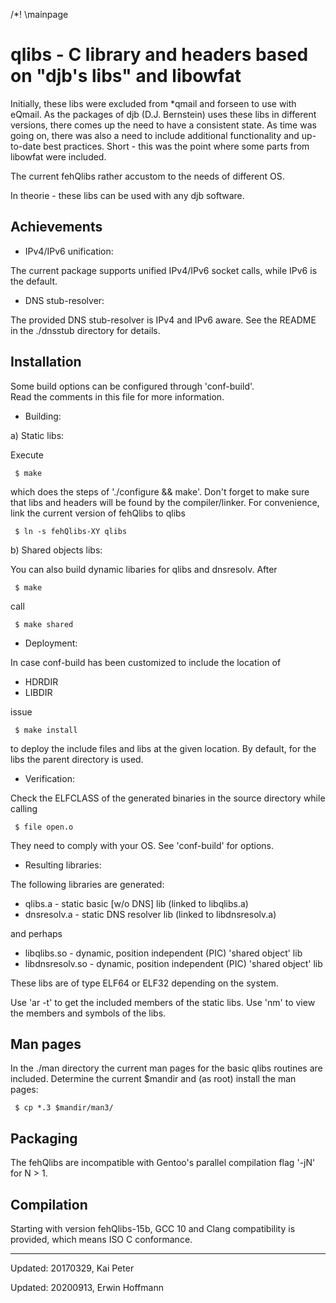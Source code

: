 /*! \mainpage

qlibs - C library and headers based on "djb's libs" and libowfat
================================================================

Initially, these libs were excluded from *qmail and forseen to use with eQmail. 
As the packages of djb (D.J. Bernstein) uses these libs in different versions, 
there comes up the need to have a consistent state. 
As time was going on, there was also a need to include additional functionality 
and up-to-date best practices. 
Short - this was the point where some parts from libowfat were included.

The current fehQlibs rather accustom to the needs of different OS.

In theorie - these libs can be used with any djb software.

Achievements
------------

- IPv4/IPv6 unification:

The current package supports unified IPv4/IPv6 socket calls, while IPv6 is the default.

- DNS stub-resolver:

The provided DNS stub-resolver is IPv4 and IPv6 aware.
See the README in the ./dnsstub directory for details.


Installation
------------

Some build options can be configured through 'conf-build'.  
Read the comments in this file for more information. 

* Building:

a) Static libs:

Execute

     $ make

which does the steps of './configure && make'. 
Don't forget to make sure that libs and headers will be found by the compiler/linker.
For convenience, link the current version of fehQlibs to qlibs

     $ ln -s fehQlibs-XY qlibs

b) Shared objects libs:

You can also build dynamic libaries for qlibs and dnsresolv. After

     $ make

call 

     $ make shared

* Deployment:

In case conf-build has been customized to include the location of

- HDRDIR
- LIBDIR

issue 

     $ make install

to deploy the include files and libs at the given location.
By default, for the libs the parent directory is used.

* Verification:

Check the ELFCLASS of the generated binaries in the source directory while calling

     $ file open.o

They need to comply with your OS. See 'conf-build' for options.

* Resulting libraries:

The following libraries are generated:

- qlibs.a - static basic [w/o DNS] lib (linked to libqlibs.a)
- dnsresolv.a - static DNS resolver lib (linked to libdnsresolv.a)

and perhaps

- libqlibs.so - dynamic, position independent (PIC) 'shared object' lib
- libdnsresolv.so - dynamic, position independent (PIC) 'shared object' lib

These libs are of type ELF64 or ELF32 depending on the system.

Use 'ar -t' to get the included members of the static libs.
Use 'nm' to view the members and symbols of the libs.


Man pages
---------

In the ./man directory the current man pages for the basic qlibs routines are included.
Determine the current $mandir and (as root) install the man pages:

     $ cp *.3 $mandir/man3/


Packaging
---------

The fehQlibs are incompatible with Gentoo's parallel compilation flag '-jN' for N > 1.


Compilation
-----------

Starting with version fehQlibs-15b, GCC 10 and Clang compatibility is provided, 
which means ISO C conformance.

-----

Updated: 20170329, Kai Peter

Updated: 20200913, Erwin Hoffmann
